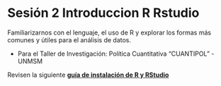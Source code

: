 # Sesión 2 Introduccion R Rstudio
Familiarizarnos con el lenguaje, el uso de R y explorar los formas más comunes y útiles para el análisis de datos.

- Para el Taller de Investigación: Política Cuantitativa “CUANTIPOL” - UNMSM

Revisen la siguiente [**guía de instalación de R y RStudio**](https://luccemhu.github.io/)
